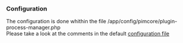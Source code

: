 ### Configuration
The configuration is done whithin the file /app/config/pimcore/plugin-process-manager.php  
Please take a look at the comments in the default [configuration file](./src/Elements/Bundle/ProcessManagerBundle/install/plugin-process-manager.php)
